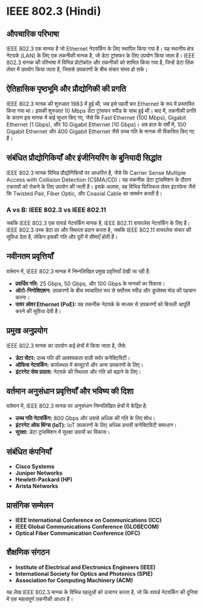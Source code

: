 # IEEE 802.3 (Hindi)

## औपचारिक परिभाषा
IEEE 802.3 एक मानक है जो Ethernet नेटवर्किंग के लिए स्थापित किया गया है। यह स्थानीय क्षेत्र नेटवर्क (LAN) के लिए एक तकनीकी मानक है, जो डेटा ट्रांसफर के लिए उपयोग किया जाता है। IEEE 802.3 मानक की परिभाषा में विभिन्न प्रोटोकॉल और तकनीकों को शामिल किया गया है, जिन्हें डेटा लिंक लेयर में उपयोग किया जाता है, जिससे उपकरणों के बीच संचार संभव हो सके।

## ऐतिहासिक पृष्ठभूमि और प्रौद्योगिकी की प्रगति
IEEE 802.3 मानक की शुरुआत 1983 में हुई थी, जब इसे पहली बार Ethernet के रूप में प्रस्तावित किया गया था। इसकी शुरुआत 10 Mbps डेटा ट्रांसफर स्पीड के साथ हुई थी। बाद में, तकनीकी प्रगति के कारण इस मानक में कई सुधार किए गए, जैसे कि Fast Ethernet (100 Mbps), Gigabit Ethernet (1 Gbps), और 10 Gigabit Ethernet (10 Gbps)। अब हाल के वर्षों में, 100 Gigabit Ethernet और 400 Gigabit Ethernet जैसे उच्च गति के मानक भी विकसित किए गए हैं।

## संबंधित प्रौद्योगिकियाँ और इंजीनियरिंग के बुनियादी सिद्धांत
IEEE 802.3 मानक विभिन्न प्रौद्योगिकियों पर आधारित है, जैसे कि Carrier Sense Multiple Access with Collision Detection (CSMA/CD)। यह तकनीक डेटा ट्रांसमिशन के दौरान टकरावों को रोकने के लिए उपयोग की जाती है। इसके अलावा, यह विभिन्न फिजिकल लेयर इंटरफेस जैसे कि Twisted Pair, Fiber Optic, और Coaxial Cable का समर्थन करती है। 

### A vs B: IEEE 802.3 vs IEEE 802.11
जबकि IEEE 802.3 एक वायर्ड नेटवर्किंग मानक है, IEEE 802.11 वायरलेस नेटवर्किंग के लिए है। IEEE 802.3 उच्च डेटा दर और स्थिरता प्रदान करता है, जबकि IEEE 802.11 वायरलेस संचार की सुविधा देता है, लेकिन इसकी गति और दूरी में सीमाएँ होती हैं।

## नवीनतम प्रवृत्तियाँ
वर्तमान में, IEEE 802.3 मानक में निम्नलिखित प्रमुख प्रवृत्तियाँ देखी जा रही हैं:
- **प्रवर्धित गति:** 25 Gbps, 50 Gbps, और 100 Gbps के मानकों का विकास।
- **ऑटो-निगोशिएशन:** उपकरणों के बीच स्वचालित रूप से सर्वोत्तम स्पीड और डुप्लेक्स मोड की पहचान करना।
- **पावर ओवर Ethernet (PoE):** यह तकनीक नेटवर्क के माध्यम से उपकरणों को बिजली आपूर्ति करने की सुविधा देती है।

## प्रमुख अनुप्रयोग
IEEE 802.3 मानक का उपयोग कई क्षेत्रों में किया जाता है, जैसे:
- **डेटा सेंटर:** उच्च गति की आवश्यकता वाली सर्वर कनेक्टिविटी।
- **ऑफिस नेटवर्किंग:** कार्यस्थल में कंप्यूटरों और अन्य उपकरणों के लिए।
- **इंटरनेट सेवा प्रदाता:** नेटवर्क की स्थिरता और गति को बढ़ाने के लिए।

## वर्तमान अनुसंधान प्रवृत्तियाँ और भविष्य की दिशा
वर्तमान में, IEEE 802.3 मानक पर अनुसंधान निम्नलिखित क्षेत्रों में केंद्रित है:
- **उच्च गति नेटवर्किंग:** 800 Gbps और उससे अधिक की गति के लिए शोध।
- **इंटरनेट ऑफ थिंग्स (IoT):** IoT उपकरणों के लिए अधिक प्रभावी कनेक्टिविटी समाधान।
- **सुरक्षा:** डेटा ट्रांसमिशन में सुरक्षा उपायों का विकास।

## संबंधित कंपनियाँ
- **Cisco Systems**
- **Juniper Networks**
- **Hewlett-Packard (HP)**
- **Arista Networks**

## प्रासंगिक सम्मेलन
- **IEEE International Conference on Communications (ICC)**
- **IEEE Global Communications Conference (GLOBECOM)**
- **Optical Fiber Communication Conference (OFC)**

## शैक्षणिक संगठन
- **Institute of Electrical and Electronics Engineers (IEEE)**
- **International Society for Optics and Photonics (SPIE)**
- **Association for Computing Machinery (ACM)**

यह लेख IEEE 802.3 मानक के विभिन्न पहलुओं को उजागर करता है, जो कि वायर्ड नेटवर्किंग की दुनिया में एक महत्वपूर्ण तकनीकी आधार है।